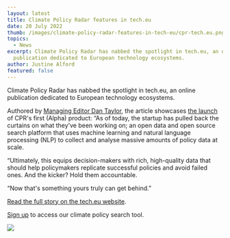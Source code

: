```yaml
---
layout: latest
title: Climate Policy Radar features in tech.eu
date: 20 July 2022
thumb: /images/climate-policy-radar-features-in-tech-eu/cpr-tech.eu.png
topics:
  - News
excerpt: Climate Policy Radar has nabbed the spotlight in tech.eu, an online
  publication dedicated to European technology ecosystems.
author: Justine Alford
featured: false
---
```

Climate Policy Radar has nabbed the spotlight in tech.eu, an online publication dedicated to European technology ecosystems.

Authored by [Managing Editor Dan Taylor](https://tech.eu/authors/dantaylor/), the article showcases [the launch](https://climatepolicyradar.org/latest/climate-policy-radar-launches-its-global-climate-policy-database) of CPR's first (Alpha) product: “As of today, the startup has pulled back the curtains on what they’ve been working on; an open data and open source search platform that uses machine learning and natural language processing (NLP) to collect and analyse massive amounts of policy data at scale. 

“Ultimately, this equips decision-makers with rich, high-quality data that should help policymakers replicate successful policies and avoid failed ones. And the kicker? Hold them accountable.

“Now that's something yours truly can get behind.”

[Read the full story on the tech.eu website](https://tech.eu/2022/07/20/climate-policy-radar-pulls-back-the-curtain-launches-global-climate-policy-database#).

[Sign up](https://app.climatepolicyradar.org/auth/sign-up) to access our climate policy search tool.

![](/images/climate-policy-radar-features-in-tech-eu/climate-152.gif)